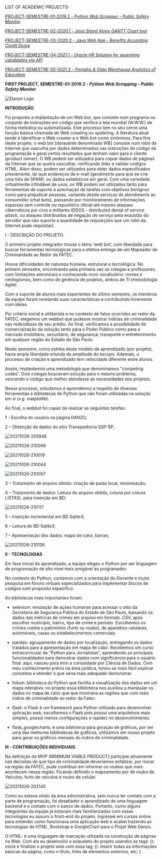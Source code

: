 LIST OF ACADEMIC PROJECTS:

[PROJECT-SEMESTRE-01-2019.2 - *Python Web Scrapper - Public Safety Monitor*](https://github.com/caroolps/Portfolio01) 

[PROJECT-SEMESTRE-02-2020.1 - *Java Stand Alone GANTT Chart tool*](https://github.com/caroolps/Portfolio02)

[PROJECT-SEMESTRE-03-2020.2 - *Java Web App - Benefits According Credit Score*](https://github.com/caroolps/Portfolio03) 

[PROJECT-SEMESTRE-04-2021.1 - *Oracle HR Solution  for searching candidates via API* ](https://github.com/caroolps/Portfolio04) 

[PROJECT-SEMESTRE-05-2021.2 - *Pentaho & Data Warehouse Analytics of Education* ](https://github.com/caroolps/Portfolio05) 


**FIRST PROJECT, SEMESTRE-01-2019.2 - *Python Web Scrapping - Public Safety Monitor***

![Danzo Logo](https://i.imgur.com/9V0mPnm.png)

**INTRODUÇÃO**

Foi proposto a implantação de um Web bot, que consiste num programa ou conjunto de instruções em código que verifica a teia mundial (W.W.W.) de forma metódica ou automatizada. Este processo tem no seu cerne uma função básica chamada de Web crawling ou spidering. A literatura atual tende a identificar o Web crawler e o Web bot como sinônimos. Para fins deste projeto, o web bot [doravante denominado WB] consiste num robô da Internet que vasculha por dados determinados nas instruções do código de programação e geral certos resultados que tenham valor para o cliente (product owner).
O WB podem ser utilizados para copiar dados de páginas da Internet que se queira vasculhar, verificando links e validar códigos HTML. Além disso, podem ser utilizados para obter dados especificados previamente, tal qual endereços de e-mail (geralmente para que se crie uma lista de SPAM), ou dados estatísticos em geral.
Com uma variedade virtualmente infindável de usos, os WB podem ser utilizados tanto para ferramentas de suporte à automação de tarefas com objetivos benignos como para prejudicar pessoas, variando desde serviços de atendimento ao consumidor (chat bots), passando por monitoramento de informações esparsas sem controle ou repositório oficial até mesmo ataques cibernéticos por civis e militares (DDOS - distributed denial of service attack, ou ataques distribuídos de negação de serviço pela exaustão do servidor que não suporta a quantidade de requisições que um robô da Internet pode requisitar).

 

I - DESCRIÇÃO DO PROJETO.

O primeiro projeto integrador trouxe o tema 'web bot', com liberdade para buscar ferramentas tecnologicas para a efetiva entrega de um Mapeador de Criminalidade ao Redor da FATEC.

Houve dificuldades de natureza humana, estrutural e tecnológica. No primero semestre, encontrando pela primeira vez os colegas e professores, com limitações estruturais e conhecendo novo vocabulário: nomes e neologismos, bem como de gerência de projetos, ambos de TI (metodologia Agile).

Com o suporte de alunos mais experientes do último semestre, os membros da equipe foram revelando suas características e contribuindo livremente com ideias.

Por critério social e utilitarista e no contexto de fatos ocorridos ao redor da FATEC, elegemos um webbot que pudesse mostrar índices de criminalidade nas redondezas de seu prédio. Ao final, verificamos a possibilidade de comerciaização da solução tanto para o Poder Público como para o mercado imobiliário, securitário, de segurança, transporte e entretenimento em qualquer região do Estado de São Paulo.

Neste semestre, como estréia deste modelo de aprendizado (por projeto), havia ampla liberdade oriunda da amplitude do escopo. Ademais, o processo de criação e aprendizado tem velocidade diferente entre alunos.

Assim, implantamos uma metodologia que denominamos "competing codes". Dois colegas buscavam solução para o mesmo problema, vencendo o código que melhor atendesse as necessidades dos projetos.

Nesse processo, estudamos e aprendemos a respeito de diversas ferramentas e bibliotecas do Python que não foram utilizadas na solução em si (*v.g.* matplotlib).

Ao final, o webbot foi capaz de realizar as seguintes tarefas:

1 - Escolha do usuário na página DANZO;​

2 – Obtenção de dados do sítio Transparência SSP-SP;​

![20211026-205948](https://user-images.githubusercontent.com/61089745/141654319-476e8427-220e-482b-a289-de10f10399b3.png)

![20211026-210008](https://user-images.githubusercontent.com/61089745/141654347-d9c9a67f-6d83-42da-a74d-f9a642c87c6d.png)

![20211026-210019](https://user-images.githubusercontent.com/61089745/141654358-6f0af4f7-3206-4431-bd10-2083ab2060eb.png)

![20211026-210044](https://user-images.githubusercontent.com/61089745/141654366-f3a1d2ad-51ee-4cce-91b1-9d8532462026.png)

![20211026-210057](https://user-images.githubusercontent.com/61089745/141654374-478e1889-1416-4001-aa37-3ba2fe5bb306.png)


3 – Tratamento de arquivo obtido: criação de pasta local, renomeação;​

4 – Tratamento de dados: Leitura do arquivo obtido, coluna por coluna LISTAS), para  inserção em BD;​

![20211026-210117](https://user-images.githubusercontent.com/61089745/141654394-86b1efdc-3213-4dde-99bc-9aed04b2841f.png)

5 – Inserção incremental em BD Sqlite3;​

6 – Leitura do BD Sqlite3;​

7 – Apresentação dos dados: mapa de calor, barras; ​

![20211026-210136](https://user-images.githubusercontent.com/61089745/141654411-19785ac1-3ee0-417b-bef6-5846348bdd2d.png)


**II - TECNOLOGIAS**

Em fase inicial do aprendizado, a equipe elegeu o Python por ser linguagem de programação de alto nível mais amigável ao programador.

No contexto do Python, contamos com a orientação do Docente e muita pesquisa em fóruns virtuais especializados para implementar blocos de códigos com propósito específico.

As bibliotecas mais importantes foram:

- selenium: emulação de ações humanas para acessar o sitio da Secretaria de Segurança Pública do Estado de São Paulo, baixando os dados das métricas de crimes em arquivo em formato .CSV, após escolher município, bairro, tipo de crime e período. Escolhemos os crimes contra o patrimônio (furto ou roubo), de aparelhos celulares, automóveis, casas ou estabelecimentos comerciais.

-  pandas: agrupamento de dados por localização, entregando os dados tratados para a apresentação em mapa de calor. Recebemos um curso extracurricular de "Python para Jornalistas", aprendendo as principais funcionalidades para demostrar dados com significância para o usuário final. aqui, nasceu para mim a curiosidade por Ciência de Dados. Com meu conhecimento prévio na área jurídica, tonou-se mais fácil explicar conceitos e etender o que seria mais adequado demonstrar.

-  folium:  biblioteca do Python que facilita a visualização dos dados em um mapa interativo, no projeto essa bibilioteca nos auxiliou a manipular os dados no mapa de calor que que mostrava as regiões que com mais índice de criminalidade ao redor da Fatec.

- flask: o Flask é um framework para Python utilizado para desenvolver aplicação web, escolhemos o Flask pois possui uma arquitetura mais simples, possui menos configurações e rapidez no desenvolvimento.

- flask_googlecharts: é uma biblioteca para geração de gráficos, por ser uma das melhores bibiliotecas de gráficos, utilizamos em nosso projeto para gerar os gráficos mensais do índice de criminalidade.

**III - CONTRIBUIÇÕES INDIVIDUAIS.**

Na definição do MVP (MINIMUM VIABLE PRODUCT) participei ativamente nas decisões de que tipo de criminalidade deveríamos enfatizar, por morar na região da FATEC, pude contribuir em informar os roubos que mais acontecem nessa região. Ficando definido o mapeamento por de roubo de Veículos, furto de veículos e roubo de celular.

![20211026-202145](https://user-images.githubusercontent.com/61089745/141654512-9f4b0c92-4ff9-4652-ba2d-e76891106934.png)


Como eu estava vindo da área administrativa, sem nunca ter contato com a parte de programação, foi desafiador o aprendizado de uma linguagem backend e o contato com o banco de dados. Portanto, como alguns integrantes da equipe já estavam mais familiarizados com essas tecnologias eu assumi o front-end do projeto. Ingressei em cursos online para entender como funcionava uma aplicação web e acabei trazendo as tecnologias de HTML, Bootstrap e GoogleChart para o Projet Web Danzo.

O HTML: é uma linguagem de marcação utilizada na construção de páginas na Web. Com ela eu desenvolvi o esqueleto do projeto usandos as tags:
(<html>): inicie e finalizei o projeto web com essa tag;
(<head>): inserir todas as informações básicas da página, como o título, links de elementos externos, etc; 
(<title>): onde informei o título da página; 
(<body>): consiste no corpo do nosso documento, onde ficam todos os elementos que serão renderizados na tela do navegador;

Bootstrap: é um framework web foi utilizado para estilizar o projeto web.

GoogleChart: Como o foco era mostrar os índices de criminalidade para oferecer para o usuário uma análise de fácil compreensão, após pesquisar encontrei o GoogleChart para realizar os gráficos mensais dos índices de criminalidade;



**IV - APRENDIZADOS EFETIVOS.**

Tivemos o primeiro contato com a Metodologia Agil: Scrum é uma metodologia utilizada para gerenciar o trabalho em produtos complexos desde o início de 1990.
O termo “scrum” vem do meio esportivo: no jogo de rugby este termo refere-se ao reinício da partida após uma infração leve, tratando-se, em elaboração de um projeto como uma área ou tela estrutura (framework estrutural) para colacionar ideias.
É composta por ciclos de atividades programadas — os sprints —, com planejamento de tarefas e datas de início e de fim determinados.
Um framework no qual pessoas podem solucionar problemas complexos e soluções adaptativas, enquanto criam de forma produtiva agregando o mais alto valor possível.
Ferramentas de Scrum.
 
Canal de comunuicação SLACK: Não tinha conhecimento sobre esse serviço e por fim o Slack se tornou uma das principais ferramentas utilizadas para o desenvolvimento do Projeto Integrador, pois é um meio de comunicação ágil e instantâneo, por este canal de comunicação, decidimos os próximos encontros presenciais, saneamentos de dúvidas das atividades desenvolvidas, etc.
 
Conhecimento no repositório no Gitlab: Não sabia que existia ferramentas para guardar e compartilhar códigos, foi nos apresentados essa tecnologia que utilizamos até hoje. Aprendemos o principais comandos como: 

- Adicionar um diretório em específico: git add meu_diretorio
- Clonar um repositório: git clone
- Adicionar todos os arquivos/diretórios: git add .	
- Enviar arquivos para o repositório: git push
- Atualizar os arquivos da branch atual: git pull

Grandes ganhos de conhecimento no Front-end que estamos usando até hoje e nos aperfeiçoando cada vez mais, aprendemos sobre:

O HTML: é uma linguagem de marcação utilizada na construção de páginas na Web.
(<html>): Deve iniciar e finalizar o projeto web com essa tag;
(<head>): inseri todas as informações básicas da página, como o título, links de elementos externos, etc; 
(<title>): informa o título da página; 
(<body>): consiste no corpo do nosso documento, onde ficam todos os elementos que serão renderizados na tela do navegador;

Bootstrap: é um framework web foi utilizado para estilizar a página web.

GoogleChart: biblioteca para geração de gráficos;

 
Ao final do projeto, percebemos que a utilização da solução poderia ser aproveitada por muitos recortes sociaisi:

•	Compra/Aluguel de casa;  
•	Abertura de empresas/comércios;  
•	Estudo na região;  
•	Trabalho na região;  
•	Prática esporte na região;  
•	Lazer (evento cultural, maratona geek, ou festa na região);  
•	Morador/Frequentador da região.  

Poteciais clientes pagantes:
-Empresas de segurança: com esses dados poderiam definir uma demanda de vendas/colaboradores por região;  
-Imobiliárias/Construtoras: com esses dados poderiam traçar o perfil de clientes para determinadas regiões;  
-Empreendedores: que teriam acesso a informações sobre o perfil da pessoa que frequenta a região, abrindo um restaurante ou loja que atenda a este público alvo.  

